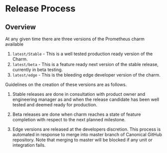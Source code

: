 # Release Process

## Overview

At any given time there are three versions of the Prometheus charm
available

1. `latest/Stable` - This is a well tested production ready version of the
   Charm.
2. `latest/beta` - This is a feature ready next version of the stable
   release, currently in beta testing.
3. `latest/edge` - This is the bleeding edge developer version of the charm.

Guidelines on the creation of these versions are as follows.

1. Stable releases are done in consultation with product owner and
   engineering manager as and when the release candidate has been well
   tested and deemed ready for production.

2. Beta releases are done when charm reaches a state of feature
   completion with respect to the next planned milestone.

3. Edge versions are released at the developers discretion. This
   process is automated in response to merge into master branch of
   Canonical GitHub repository. Note that merging to master will be
   blocked if any unit or integration fails.
